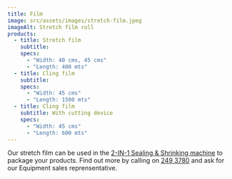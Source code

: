 ```yaml
---
title: Film
image: src/assets/images/stretch-film.jpeg
imageAlt: Stretch film roll
products:
  - title: Stretch film
    subtitle:
    specs:
      - "Width: 40 cms, 45 cms"
      - "Length: 400 mts"
  - title: Cling film
    subtitle:
    specs:
      - "Width: 45 cms"
      - "Length: 1500 mts"
  - title: Cling film
    subtitle: With cutting device
    specs:
      - "Width: 45 cms"
      - "Length: 600 mts"
---
```


Our stretch film can be used in the [2-IN-1 Sealing & Shrinking machine](/en/equipment/packaging/) to package your products. Find out more by calling on <a href='tel:+2302493780'>249 3780</a> and ask for our Equipment sales reprensentative.